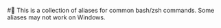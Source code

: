 #🐚
This is a collection of aliases for common bash/zsh commands.
Some aliases may not work on Windows.
